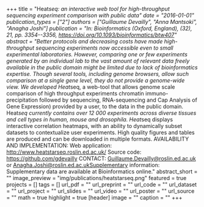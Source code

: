 +++
title = "Heat*seq: an interactive web tool for high-throughput sequencing experiment comparison with public data"
date = "2016-01-01"
publication_types = ["2"]
authors = ["Guillaume Devailly", "Anna Mantsoki", "Anagha Joshi"]
publication = "In: Bioinformatics (Oxford, England), (32), 21, _pp. 3354--3356_, https://doi.org/10.1093/bioinformatics/btw407"
abstract = "Better protocols and decreasing costs have made high-throughput sequencing experiments now accessible even to small experimental laboratories. However, comparing one or few experiments generated by an individual lab to the vast amount of relevant data freely available in the public domain might be limited due to lack of bioinformatics expertise. Though several tools, including genome browsers, allow such comparison at a single gene level, they do not provide a genome-wide view. We developed Heat*seq, a web-tool that allows genome scale comparison of high throughput experiments chromatin immuno-precipitation followed by sequencing, RNA-sequencing and Cap Analysis of Gene Expression) provided by a user, to the data in the public domain. Heat*seq currently contains over 12 000 experiments across diverse tissues and cell types in human, mouse and drosophila. Heat*seq displays interactive correlation heatmaps, with an ability to dynamically subset datasets to contextualize user experiments. High quality figures and tables are produced and can be downloaded in multiple formats. AVAILABILITY AND IMPLEMENTATION: Web application: http://www.heatstarseq.roslin.ed.ac.uk/ Source code: https://github.com/gdevailly CONTACT: Guillaume.Devailly@roslin.ed.ac.uk or Anagha.Joshi@roslin.ed.ac.ukSupplementary information: Supplementary data are available at Bioinformatics online."
abstract_short = ""
image_preview = "img/publications/heatstarseq.png"
featured = true
projects = []
tags = []
url_pdf = ""
url_preprint = ""
url_code = ""
url_dataset = ""
url_project = ""
url_slides = ""
url_video = ""
url_poster = ""
url_source = ""
math = true
highlight = true
[header]
image = ""
caption = ""
+++
